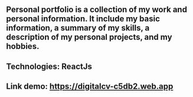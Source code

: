 ## Personal portfolio is a collection of my work and personal information. It include my basic information, a summary of my skills, a description of my personal projects, and my hobbies. 
## Technologies: ReactJs 
## Link demo: https://digitalcv-c5db2.web.app

